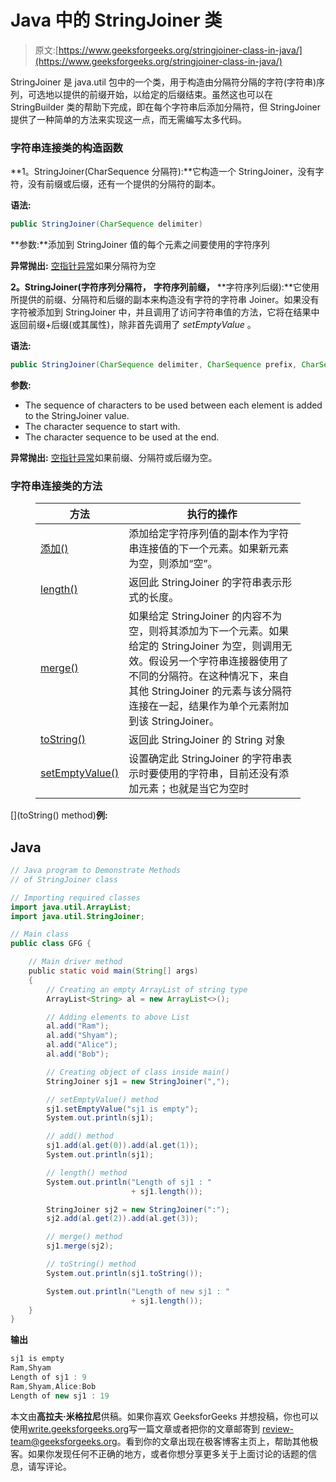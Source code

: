 # Java 中的 StringJoiner 类

> 原文:[https://www.geeksforgeeks.org/stringjoiner-class-in-java/](https://www.geeksforgeeks.org/stringjoiner-class-in-java/)

StringJoiner 是 java.util 包中的一个类，用于构造由分隔符分隔的字符(字符串)序列，可选地以提供的前缀开始，以给定的后缀结束。虽然这也可以在 StringBuilder 类的帮助下完成，即在每个字符串后添加分隔符，但 StringJoiner 提供了一种简单的方法来实现这一点，而无需编写太多代码。

### 字符串连接类的构造函数

**1。StringJoiner(CharSequence 分隔符):**它构造一个 StringJoiner，没有字符，没有前缀或后缀，还有一个提供的分隔符的副本。

**语法:**

```java
public StringJoiner(CharSequence delimiter)
```

**参数:**添加到 StringJoiner 值的每个元素之间要使用的字符序列

**异常抛出:** [空指针异常](http://www.geeksforgeeks.org/null-pointer-exception-in-java/)如果分隔符为空

**2。StringJoiner(字符序列分隔符，** **字符序列前缀，** **字符序列后缀):**它使用所提供的前缀、分隔符和后缀的副本来构造没有字符的字符串 Joiner。如果没有字符被添加到 StringJoiner 中，并且调用了访问字符串值的方法，它将在结果中返回前缀+后缀(或其属性)，除非首先调用了 *setEmptyValue* 。

**语法:**

```java
public StringJoiner(CharSequence delimiter, CharSequence prefix, CharSequence suffix)
```

**参数:**

*   The sequence of characters to be used between each element is added to the StringJoiner value.
*   The character sequence to start with.
*   The character sequence to be used at the end.

**异常抛出:** [空指针异常](http://www.geeksforgeeks.org/null-pointer-exception-in-java/)如果前缀、分隔符或后缀为空。

### 字符串连接类的方法

<figure class="table">

| 方法 | 执行的操作 |
| --- | --- |
| [添加()](https://www.geeksforgeeks.org/stringjoiner-add-method-in-java/) | 添加给定字符序列值的副本作为字符串连接值的下一个元素。如果新元素为空，则添加“空”。 |
| [length()](https://www.geeksforgeeks.org/stringjoiner-length-method-in-java/) | 返回此 StringJoiner 的字符串表示形式的长度。 |
| [merge()](https://www.geeksforgeeks.org/stringjoiner-merge-method-in-java/) | 如果给定 StringJoiner 的内容不为空，则将其添加为下一个元素。如果给定的 StringJoiner 为空，则调用无效。假设另一个字符串连接器使用了不同的分隔符。在这种情况下，来自其他 StringJoiner 的元素与该分隔符连接在一起，结果作为单个元素附加到该 StringJoiner。 |
| [toString()](https://www.geeksforgeeks.org/stringjoiner-tostring-method-in-java/) | 返回此 StringJoiner 的 String 对象 |
| [setEmptyValue()](https://www.geeksforgeeks.org/stringjoiner-setemptyvalue-method-in-java/) | 设置确定此 StringJoiner 的字符串表示时要使用的字符串，目前还没有添加元素；也就是当它为空时 |

</figure>

[](toString() method)**例:**

## Java

```java
// Java program to Demonstrate Methods
// of StringJoiner class

// Importing required classes
import java.util.ArrayList;
import java.util.StringJoiner;

// Main class
public class GFG {

    // Main driver method
    public static void main(String[] args)
    {
        // Creating an empty ArrayList of string type
        ArrayList<String> al = new ArrayList<>();

        // Adding elements to above List
        al.add("Ram");
        al.add("Shyam");
        al.add("Alice");
        al.add("Bob");

        // Creating object of class inside main()
        StringJoiner sj1 = new StringJoiner(",");

        // setEmptyValue() method
        sj1.setEmptyValue("sj1 is empty");
        System.out.println(sj1);

        // add() method
        sj1.add(al.get(0)).add(al.get(1));
        System.out.println(sj1);

        // length() method
        System.out.println("Length of sj1 : "
                           + sj1.length());

        StringJoiner sj2 = new StringJoiner(":");
        sj2.add(al.get(2)).add(al.get(3));

        // merge() method
        sj1.merge(sj2);

        // toString() method
        System.out.println(sj1.toString());

        System.out.println("Length of new sj1 : "
                           + sj1.length());
    }
}
```

**输出**

```java
sj1 is empty
Ram,Shyam
Length of sj1 : 9
Ram,Shyam,Alice:Bob
Length of new sj1 : 19
```

本文由**高拉夫·米格拉尼**供稿。如果你喜欢 GeeksforGeeks 并想投稿，你也可以使用[write.geeksforgeeks.org](http://www.write.geeksforgeeks.org)写一篇文章或者把你的文章邮寄到 review-team@geeksforgeeks.org。看到你的文章出现在极客博客主页上，帮助其他极客。如果你发现任何不正确的地方，或者你想分享更多关于上面讨论的话题的信息，请写评论。